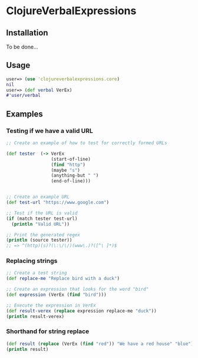 ClojureVerbalExpressions
=======================

## Installation
To be done...

## Usage
```clojure
user=> (use 'clojureverbalexpressions.core)
nil
user=> (def verbal VerEx)
#'user/verbal
```
## Examples

### Testing if we have a valid URL
```clojure
;; Create an example of how to test for correctly formed URLs

(def tester  (-> VerEx 
                 (start-of-line)
                 (find "http")
                 (maybe "s")
                 (anything-but " ")
                 (end-of-line)))


;; Create an example URL
(def test-url "https://www.google.com")

;; Test if the URL is valid
(if (match tester test-url)
  (println "Valid URL"))

;; Print the generated regex
(println (source tester)) 
;; => ^(http)(s)?(\:\/\/)(www\.)?([^\ ]*)$
```
### Replacing strings
```clojure
;; Create a test string
(def replace-me "Replace bird with a duck")

;; Create an expression that looks for the word "bird"
(def expression (VerEx (find "bird")))

;; Execute the expression in VerEx
(def result-verex (replace expression replace-me "duck"))
(println result-verex)
```
### Shorthand for string replace
```clojure
(def result (replace (VerEx (find "red")) "We have a red house" "blue"))
(println result)
```
